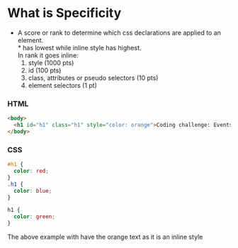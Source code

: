 # What is Specificity

- A score or rank to determine which css declarations are applied to an element.
  <br /> \* has lowest while inline style has highest.
  <br />
  In rank it goes inline:
  1. style (1000 pts)
  2. id (100 pts)
  3. class, attributes or pseudo selectors (10 pts)
  4. element selectors (1 pt)

### HTML

```html
<body>
  <h1 id="h1" class="h1" style="color: orange">Coding challenge: Events</h1>
</body>
```

### CSS

```css
#h1 {
  color: red;
}
.h1 {
  color: blue;
}

h1 {
  color: green;
}
```

The above example with have the orange text as it is an inline style
